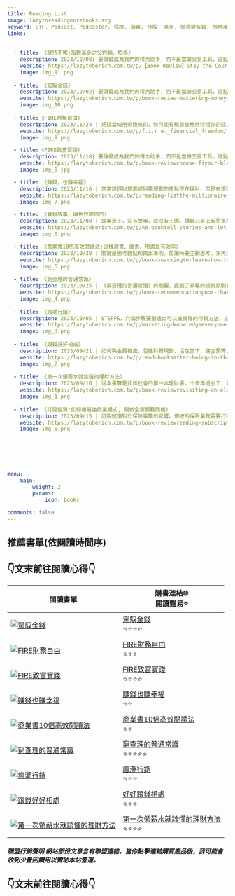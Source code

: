 ```yaml
---
title: Reading List
image: lazytoreadingmorebooks.svg
keyword: ETF, Podcast, Podcaster, 保險, 儲蓄, 台股, 基金, 懶得變有錢, 房地產, 投資理財, 支出, 收入, 理財規劃, 瑪斯理財兩三事, 稅務, 總體經濟, 美股, 職涯心得, 股利收入, 複委託, 記帳, 讀書心得, 財務規劃, 財商, 貸款, 資產配置, 退休規劃, 開源節流
links:
  
    
  - title: 《堅持不懈:指數基金之父約翰．柏格》
    description: 2023/12/08| 要讓錢成為我們的得力助手，而不是當做交易工具，這點就是思維的轉換，同樣是理性，但卻不理性。 
    website: https://lazytoberich.com.tw/p/【Book Review】Stay the Course:The Story of Vanguard and the Index Revolution
    image: img_11.png
    
  - title: 《駕馭金錢》
    description: 2023/12/02| 要讓錢成為我們的得力助手，而不是當做交易工具，這點就是思維的轉換，同樣是理性，但卻不理性。 
    website: https://lazytoberich.com.tw/p/book-review-mastering-money/
    image: img_10.png
    
  - title: 《FIRE財務自由》
    description: 2023/11/24 | 把錢當成用命換來的，你可能有機會會格外珍惜你的錢，除非你連命都不看重。但是了解自己真的「可能需要」多少錢，對財務自由的目標其實幫助非常的大。
    website: https://lazytoberich.com.tw/p/f.i.r.e._financial_freedom/
    image: img_9.png

  - title: 《FIRE致富實踐》
    description: 2023/11/18| 要讓錢成為我們的得力助手，而不是當做交易工具，這點就是思維的轉換，同樣是理性，但卻不理性。 
    website: https://lazytoberich.com.tw/p/book-reviewchoose-fiyour-blueprint-to-financial-independence/
    image: img_8.jpg

  - title: 《賺錢，也賺幸福》
    description: 2023/11/16 | 常常說理財規劃或財務規劃的重點不在理財，而是在規劃。這本書的重點就把規劃的目的以及為什麼規劃比理財重要講的很透徹。是一本我自己覺得在觀念上重新整理還有方法論的工具書。
    website: https://lazytoberich.com.tw/p/reading-listthe-millionaire-in-you-ten-things-you-need-to-do-now-to-have-money-and-time-to-enjoy-it/
    image: img_7.png

  - title: 《會說故事，讓世界聽你的》
    description: 2023/11/08 | 故事是王，沒有故事，就沒有王國。讓自己身上有更多故事，就有機會分享更多的祝福給更多的人。我也是這樣想的，如果有有更多理財規劃的故事，那是否有機會讓更多人懂的其實不是理財不是重點，重點是規劃。
    website: https://lazytoberich.com.tw/p/ke-booktell-stories-and-let-the-world-hear-you./
    image: img_6.png

  - title: 《商業書10倍高效閱讀法:這樣選書、讀書、用書最有效率》
    description: 2023/10/28 | 關鍵是思考觀點和找出準則。閱讀時要主動思考、多角度思考，並將所學應用於實際情境。此外，連續閱讀同一主題的書籍可以提高記憶力。閱讀書籍中的觀點可以擴展思維，找到適合自己的準則，並應用於工作和生活中。
    website: https://lazytoberich.com.tw/p/book-snackingto-learn-how-to-progress-you-must-learn-the-methods-of-progress-in-the-book-10x-productivity-in-business./
    image: img_5.png
    
  - title: 《窮查理的普通常識》
    description: 2023/10/25 | 《窮查理的普通常識》的摘要，提到了蒙格的投資原則和能力圈理論。文章強調了接受複雜事實、建立自己的決策模式、獨立思考能力以及投資原則的重要性。此外，還提到了謙虛、耐心、準備和改變等方面的建議。最後，文章分享了一些關於懶得變有錢的觀察和心得。
    website: https://lazytoberich.com.tw/p/book-recommendationpoor-charlies-almanackthe-wit-and-wisdom-of-charles-t.-munger-this-book-is-truly-not-about-poverty/
    image: img_4.png
    
  - title: 《瘋潮行銷》
    description: 2023/10/05 | STEPPS，六個步驟要創造出可以被瘋傳的行銷方法，這裡讀完跟大家簡單分享，我不是一個單純的理財部落客，什麼書我都會讀，讀完了分享出來如果對你有幫助，也希望你可以給我一些回饋。
    website: https://lazytoberich.com.tw/p/marketing-knowledgeeveryone-should-know-how-to-market-not-just-market-themselves-but-also-go-crazy-marketing-themselves./
    image: img_3.png
    
  - title: 《跟錢好好相處》
    description: 2023/09/21 | 如何與金錢相處，包括財務規劃、活在當下、建立預算、改變思維和行為、記帳、省錢、最大化收入、投資自己以及獨立努力。書中提到了一些重要觀點，但也需要批判思考。總結來說，好好了解自己、認識金錢、投資自己，並避免盲目追求金錢。
    website: https://lazytoberich.com.tw/p/read-booksafter-being-in-the-workforce-for-a-while-we-all-need-to-get-along-with-money-again./
    image: img_2.png
      
  - title: 《第一次領薪水就該懂的理財方法》
    description: 2023/09/16 | 這本書算是我出社會的第一本理財書，十多年過去了，我還是覺得這是一本好書，作者勤奮工作，卻在中年覺悟，想致富不能靠薪水，因此痛下決心要學好投資與財務管理，他發展出一套結合財務知識與EXCEL試算表來檢驗報酬率的理財方法，並提早達到財務自由的目標。
    website: https://lazytoberich.com.tw/p/book-reviewrevisiting-an-old-book-financial-management-methods-you-should-know-when-receiving-your-first-paycheck/
    image: img_1.png
    
  - title: 《訂閱經濟:如何用最強商業模式, 開啟全新服務商機》
    description: 2023/09/15 | 訂閱經濟對於保險業務的影響。傳統的保險業務需要打破框架，提供全新的服務，因為客戶需要的不再只是保單，而是一個訂閱式的服務。
    website: https://lazytoberich.com.tw/p/book-reviewreading-subscription-economy-discussing-business-motivation/
    image: img_0.png
      
  
      

    

menu: 
    main: 
        weight: 2
        params:
            icon: books

comments: false
---
```


## 推薦書單(依閱讀時間序)
## 👇文末前往閱讀心得👇
| 閱讀書單                                                                                                                                                                                             | 購書連結🌐<br/>閱讀難易⭐                                                                                                                                                                         |
|--------------------------------------------------------------------------------------------------------------------------------------------------------------------------------------------------|------------------------------------------------------------------------------------------------------------------------------------------------------------------------------------------|
| [![駕馭金錢](img_10.png)](https://www.books.com.tw/exep/assp.php/shamangels/products/0010823445?utm_source=shamangels&utm_medium=ap-books&utm_content=recommend&utm_campaign=ap-202404)              | [駕馭金錢](https://www.books.com.tw/exep/assp.php/shamangels/products/0010823445?utm_source=shamangels&utm_medium=ap-books&utm_content=recommend&utm_campaign=ap-202404)<br/>⭐⭐⭐⭐            |
| [![FIRE財務自由](img_9.png)](https://www.books.com.tw/exep/assp.php/shamangels/products/0010849695?sloc=main&utm_source=shamangels&utm_medium=ap-books&utm_content=recommend&utm_campaign=ap-202404) | [FIRE財務自由](https://www.books.com.tw/exep/assp.php/shamangels/products/0010849695?sloc=main&utm_source=shamangels&utm_medium=ap-books&utm_content=recommend&utm_campaign=ap-202404)<br/>⭐⭐⭐ |
| [![FIRE致富實踐](img_8.jpg)](https://www.books.com.tw/exep/assp.php/shamangels/products/0010849695?sloc=main&utm_source=shamangels&utm_medium=ap-books&utm_content=recommend&utm_campaign=ap-202404) | [FIRE致富實踐](https://www.books.com.tw/exep/assp.php/shamangels/products/0010849695?sloc=main&utm_source=shamangels&utm_medium=ap-books&utm_content=recommend&utm_campaign=ap-202404)<br/>⭐⭐⭐⭐ |
| [![賺錢也賺幸福](img_7.png)](https://www.books.com.tw/exep/assp.php/shamangels/products/0010848180?utm_source=shamangels&utm_medium=ap-books&utm_content=recommend&utm_campaign=ap-202311)             | [賺錢也賺幸福](https://www.books.com.tw/exep/assp.php/shamangels/products/0010848180?utm_source=shamangels&utm_medium=ap-books&utm_content=recommend&utm_campaign=ap-202311)<br/>⭐⭐            |
| [![商業書10倍高效閱讀法](img_5.png)](https://www.books.com.tw/exep/assp.php/shamangels/products/0010930654?utm_source=shamangels&utm_medium=ap-books&utm_content=recommend&utm_campaign=ap-202311)        | [商業書10倍高效閱讀法](https://www.books.com.tw/exep/assp.php/shamangels/products/0010930654?utm_source=shamangels&utm_medium=ap-books&utm_content=recommend&utm_campaign=ap-202311)<br/>⭐⭐       |
| [![窮查理的普通常識](img_4.png)](https://www.books.com.tw/exep/assp.php/shamangels/products/0010817729?utm_source=shamangels&utm_medium=ap-books&utm_content=recommend&utm_campaign=ap-202311)           | [窮查理的普通常識](https://www.books.com.tw/exep/assp.php/shamangels/products/0010817729?utm_source=shamangels&utm_medium=ap-books&utm_content=recommend&utm_campaign=ap-202311)<br/>⭐⭐⭐⭐⭐       |
| [![瘋潮行銷](img_3.png)](https://www.books.com.tw/exep/assp.php/shamangels/products/0010817729?utm_source=shamangels&utm_medium=ap-books&utm_content=recommend&utm_campaign=ap-202311)               | [瘋潮行銷](https://www.books.com.tw/exep/assp.php/shamangels/products/0010817729?utm_source=shamangels&utm_medium=ap-books&utm_content=recommend&utm_campaign=ap-202311)<br/>⭐⭐⭐             |
| [![跟錢好好相處](img_2.png)](https://www.books.com.tw/exep/assp.php/shamangels/products/0010963721?utm_source=shamangels&utm_medium=ap-books&utm_content=recommend&utm_campaign=ap-202311)             | [好好跟錢相處](https://www.books.com.tw/exep/assp.php/shamangels/products/0010963721?utm_source=shamangels&utm_medium=ap-books&utm_content=recommend&utm_campaign=ap-202311)<br/>⭐⭐⭐           | 
| [![第一次領薪水就該懂的理財方法](img_1.png)](https://www.books.com.tw/exep/assp.php/shamangels/products/0010855411?utm_source=shamangels&utm_medium=ap-books&utm_content=recommend&utm_campaign=ap-202311)     | [第一次領薪水就該懂的理財方法](https://www.books.com.tw/exep/assp.php/shamangels/products/0010855411?utm_source=shamangels&utm_medium=ap-books&utm_content=recommend&utm_campaign=ap-202311)<br/>⭐⭐⭐⭐  |


##### 聯盟行銷聲明 網站部份文章含有聯盟連結，當你點擊連結購買產品後，我可能會收到少量回饋用以贊助本站營運。
## 👇文末前往閱讀心得👇